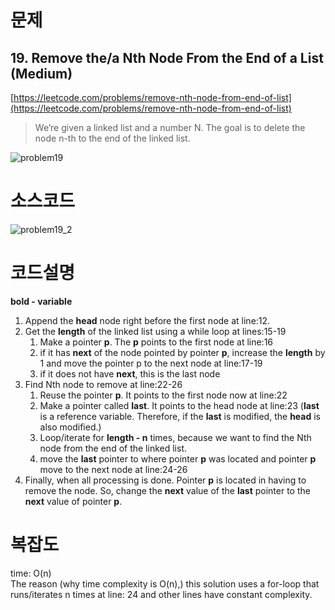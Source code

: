 # 문제
## 19. Remove the/a Nth Node From the End of a List (Medium)
[https://leetcode.com/problems/remove-nth-node-from-end-of-list](https://leetcode.com/problems/remove-nth-node-from-end-of-list)

> We’re given a linked list and a number N. The goal is to delete the node n-th to the end of the linked list.

![problem19](https://user-images.githubusercontent.com/83600412/151691123-35563ba0-1f19-4b1e-adc2-ac53a1bee5d1.PNG)

# 소스코드

![problem19_2](https://user-images.githubusercontent.com/83600412/151691150-9f94bad3-183c-440a-bca8-c0058a30013f.PNG)

# 코드설명
**bold - variable**
1. Append the **head** node right before the first node at line:12.
2. Get the **length** of the linked list using a while loop at lines:15-19
    1. Make a pointer **p**. The **p** points to the first node at line:16
    2. if it has **next** of the node pointed by pointer **p**, increase the **length** by 1 and move the pointer p to the next node at line:17-19
    3. if it does not have **next**, this is the last node
3. Find Nth node to remove at line:22-26
    1. Reuse the pointer **p**. It points to the first node now at line:22
    2. Make a pointer called **last**. It points to the head node at line:23 (**last** is a reference variable. Therefore, if the **last** is modified, the **head** is also modified.)
    3. Loop/iterate for **length - n** times, because we want to find the Nth node from the end of the linked list.
    4. move the **last** pointer to where pointer **p** was located and pointer **p** move to the next node at line:24-26
4. Finally, when all processing is done. Pointer **p** is located in having to remove the node. So, change the **next** value of the **last** pointer to the **next** value of pointer **p**.

# 복잡도
time: O(n) <br>
The reason (why time complexity is O(n),) this solution uses a for-loop that runs/iterates n times at line: 24 and other lines have constant complexity.

